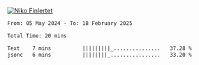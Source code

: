 
[![Niko Finlertet](https://readme-typing-svg.demolab.com/?lines=Niko+Finlertet&color=de4c8a)]()



<!-- WakaTime -->
<!--START_SECTION:waka-->

```txt
From: 05 May 2024 - To: 18 February 2025

Total Time: 20 mins

Text    7 mins          |||||||||_...............   37.28 %
jsonc   6 mins          ||||||||_................   33.20 %
```

<!--END_SECTION:waka-->



